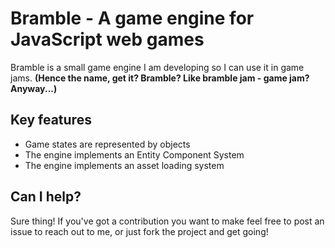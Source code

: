 # Bramble - A game engine for JavaScript web games
Bramble is a small game engine I am developing so I can use it in game jams. __(Hence the name, get it? Bramble? Like bramble jam - game jam? Anyway...)__

## Key features
* Game states are represented by objects
* The engine implements an Entity Component System
* The engine implements an asset loading system

## Can I help?
Sure thing! If you've got a contribution you want to make feel free to post an issue to reach out to me, or just fork the project and get going!
